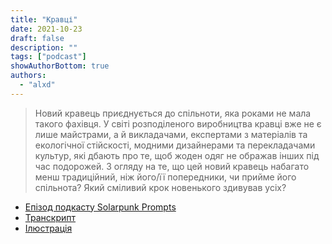 ```yaml
---
title: "Кравці"
date: 2021-10-23
draft: false
description: ""
tags: ["podcast"]
showAuthorBottom: true
authors:
  - "alxd"
---
```


> Новий кравець приєднується до спільноти, яка роками не мала такого фахівця. У світі розподіленого виробництва кравці вже не є лише майстрами, а й викладачами, експертами з матеріалів та екологічної стійскості, модними дизайнерами та перекладачами культур, які дбають про те, щоб жоден одяг не ображав інших під час подорожей. З огляду на те, що цей новий кравець набагато менш традиційний, ніж його/її попередники, чи прийме його спільнота? Який сміливий крок новенького здивував усіх?

- [Епізод подкасту Solarpunk Prompts](https://podcast.tomasino.org/@SolarpunkPrompts/episodes/the-tailors)
- [Транскрипт](https://wiki.tomasino.org/writing/Solarpunk-Prompts---The-Tailors)
- [Ілюстрація](/art/the-lemonaut-tailors/)